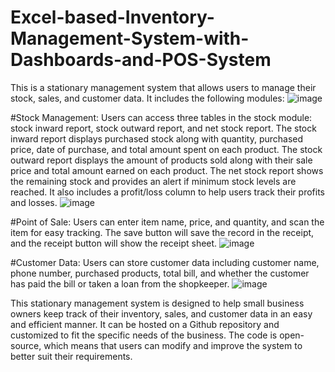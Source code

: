 # Excel-based-Inventory-Management-System-with-Dashboards-and-POS-System


This is a stationary management system that allows users to manage their stock, sales, and customer data. It includes the following modules:
![image](https://user-images.githubusercontent.com/85940284/231784007-7cdc7614-923e-4e33-85b0-dbbb61f166d7.png)

#Stock Management: 
Users can access three tables in the stock module: stock inward report, stock outward report, and net stock report. The stock inward report displays purchased stock along with quantity, purchased price, date of purchase, and total amount spent on each product. The stock outward report displays the amount of products sold along with their sale price and total amount earned on each product. The net stock report shows the remaining stock and provides an alert if minimum stock levels are reached. It also includes a profit/loss column to help users track their profits and losses.
![image](https://user-images.githubusercontent.com/85940284/231784275-10c40345-a7ac-4b1f-b962-b4d1d267c917.png)

#Point of Sale: 
Users can enter item name, price, and quantity, and scan the item for easy tracking. The save button will save the record in the receipt, and the receipt button will show the receipt sheet.
![image](https://user-images.githubusercontent.com/85940284/231784459-6cf4fe4f-46da-4fe7-b163-b993ecf614ff.png)

#Customer Data: 
Users can store customer data including customer name, phone number, purchased products, total bill, and whether the customer has paid the bill or taken a loan from the shopkeeper.
![image](https://user-images.githubusercontent.com/85940284/231784590-9d4414ce-acd4-4eed-bde3-1309ad8ce0b7.png)

This stationary management system is designed to help small business owners keep track of their inventory, sales, and customer data in an easy and efficient manner. It can be hosted on a Github repository and customized to fit the specific needs of the business. The code is open-source, which means that users can modify and improve the system to better suit their requirements.
